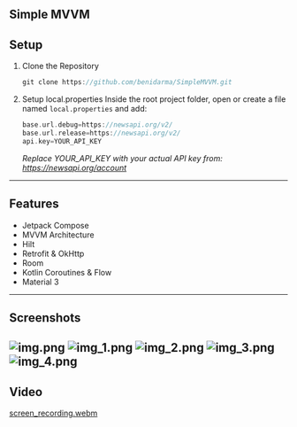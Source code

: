 Simple MVVM
---
## Setup
1. Clone the Repository
   ```gradle
   git clone https://github.com/benidarma/SimpleMVVM.git
   ```
2. Setup local.properties
   Inside the root project folder, open or create a file named `local.properties` and add:
   ```gradle
   base.url.debug=https://newsapi.org/v2/
   base.url.release=https://newsapi.org/v2/
   api.key=YOUR_API_KEY
   ```
   *Replace YOUR_API_KEY with your actual API key from:*
   *https://newsapi.org/account*
---
## Features
- Jetpack Compose
- MVVM Architecture
- Hilt
- Retrofit & OkHttp
- Room
- Kotlin Coroutines & Flow
- Material 3
---
## Screenshots
![img.png](media/img.png)
![img_1.png](media/img_1.png)
![img_2.png](media/img_2.png)
![img_3.png](media/img_3.png)
![img_4.png](media/img_4.png)
---
## Video
[screen_recording.webm](media/screen_recording.webm)